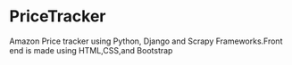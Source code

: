 # PriceTracker
Amazon Price tracker using Python, Django and Scrapy Frameworks.Front end is made using HTML,CSS,and Bootstrap
